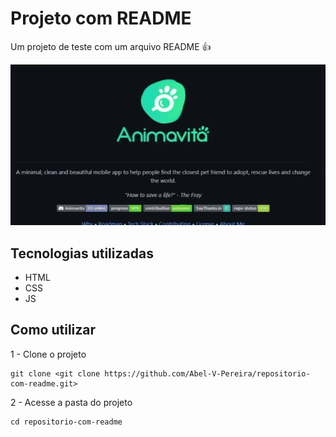 # Projeto com README
Um projeto de teste com um arquivo README 👍

[<img src="./tela.gif" alt="gif de exemplo">](https://google.com)

## Tecnologias utilizadas
- HTML
- CSS
- JS

## Como utilizar

1 - Clone o projeto
```
git clone <git clone https://github.com/Abel-V-Pereira/repositorio-com-readme.git>
```

2 - Acesse a pasta do projeto
```
cd repositorio-com-readme
```